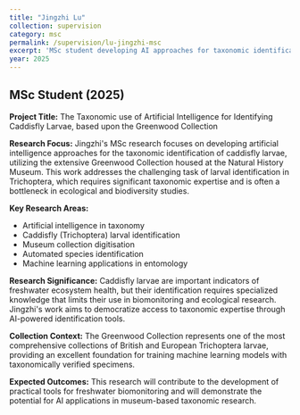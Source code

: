```yaml
---
title: "Jingzhi Lu"
collection: supervision
category: msc
permalink: /supervision/lu-jingzhi-msc
excerpt: 'MSc student developing AI approaches for taxonomic identification of caddisfly larvae.'
year: 2025
---
```


## MSc Student (2025)

**Project Title:** The Taxonomic use of Artificial Intelligence for Identifying Caddisfly Larvae, based upon the Greenwood Collection

**Research Focus:**
Jingzhi's MSc research focuses on developing artificial intelligence approaches for the taxonomic identification of caddisfly larvae, utilizing the extensive Greenwood Collection housed at the Natural History Museum. This work addresses the challenging task of larval identification in Trichoptera, which requires significant taxonomic expertise and is often a bottleneck in ecological and biodiversity studies.

**Key Research Areas:**
- Artificial intelligence in taxonomy
- Caddisfly (Trichoptera) larval identification
- Museum collection digitisation
- Automated species identification
- Machine learning applications in entomology

**Research Significance:**
Caddisfly larvae are important indicators of freshwater ecosystem health, but their identification requires specialized knowledge that limits their use in biomonitoring and ecological research. Jingzhi's work aims to democratize access to taxonomic expertise through AI-powered identification tools.

**Collection Context:**
The Greenwood Collection represents one of the most comprehensive collections of British and European Trichoptera larvae, providing an excellent foundation for training machine learning models with taxonomically verified specimens.

**Expected Outcomes:**
This research will contribute to the development of practical tools for freshwater biomonitoring and will demonstrate the potential for AI applications in museum-based taxonomic research.
